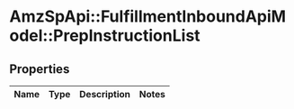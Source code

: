 # AmzSpApi::FulfillmentInboundApiModel::PrepInstructionList

## Properties
Name | Type | Description | Notes
------------ | ------------- | ------------- | -------------

